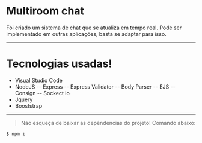 # Multiroom chat

Foi criado um sistema de chat que se atualiza em tempo real. Pode ser implementado em outras aplicações, basta se adaptar para isso. 

---

# Tecnologias usadas!

  - Visual Studio Code
  - NodeJS
  -- Express
  -- Express Validator
  -- Body Parser
  -- EJS
  -- Consign
  -- Sockect io
 - Jquery
 - Booststrap
 
---
> Não esqueça de baixar as depêndencias do projeto!
> Comando abaixo:

```sh
$ npm i
```

